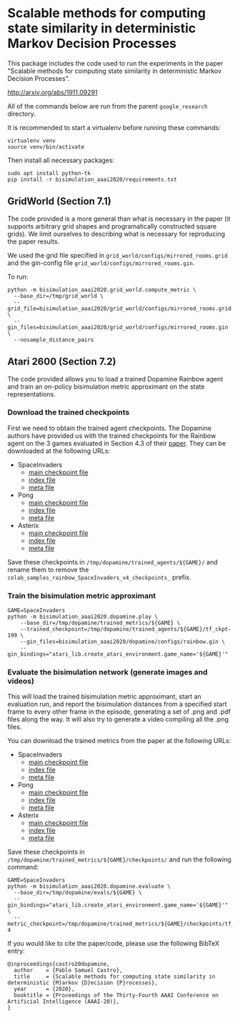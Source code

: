# Scalable methods for computing state similarity in deterministic Markov Decision Processes

This package includes the code used to run the experiments in the paper
"Scalable methods for computing state similarity in deterministic Markov Decision Processes".

http://arxiv.org/abs/1911.09291

All of the commands below are run from the parent `google_research` directory.

It is recommended to start a virtualenv before running these commands:

```
virtualenv venv
source venv/bin/activate
```

Then install all necessary packages:

```
sudo apt install python-tk
pip install -r bisimulation_aaai2020/requirements.txt
```

## GridWorld (Section 7.1)

The code provided is a more general than what is necessary in the paper (it
supports arbitrary grid shapes and programatically constructed square grids).
We limit ourselves to describing what is necessary for reproducing the paper
results.

We used the grid file specified in `grid_world/configs/mirrored_rooms.grid`
and the gin-config file `grid_world/configs/mirrored_rooms.gin`.

To run:

```
python -m bisimulation_aaai2020.grid_world.compute_metric \
  --base_dir=/tmp/grid_world \
  --grid_file=bisimulation_aaai2020/grid_world/configs/mirrored_rooms.grid \
  --gin_files=bisimulation_aaai2020/grid_world/configs/mirrored_rooms.gin \
  --nosample_distance_pairs
```

## Atari 2600 (Section 7.2)

The code provided allows you to load a trained Dopamine Rainbow agent and train
an on-policy bisimulation metric approximant on the state representations.

### Download the trained checkpoints
First we need to obtain the trained agent checkpoints. The Dopamine authors have
provided us with the trained checkpoints for the Rainbow agent on the 3 games
evaluated in Section 4.3 of their [paper](https://arxiv.org/abs/1812.06110).
They can be downloaded at the following URLs:

*  SpaceInvaders
   *  [main checkpoint file](https://storage.cloud.google.com/download-dopamine-rl/colab/samples/rainbow/SpaceInvaders_v4/checkpoints/tf_ckpt-199.data-00000-of-00001)
   *  [index file](https://storage.cloud.google.com/download-dopamine-rl/colab/samples/rainbow/SpaceInvaders_v4/checkpoints/tf_ckpt-199.index)
   *  [meta file](https://storage.cloud.google.com/download-dopamine-rl/colab/samples/rainbow/SpaceInvaders_v4/checkpoints/tf_ckpt-199.meta)
*  Pong
   *  [main checkpoint file](https://storage.cloud.google.com/download-dopamine-rl/colab/samples/rainbow/Pong_v4/checkpoints/tf_ckpt-199.data-00000-of-00001)
   *  [index file](https://storage.cloud.google.com/download-dopamine-rl/colab/samples/rainbow/Pong_v4/checkpoints/tf_ckpt-199.index)
   *  [meta file](https://storage.cloud.google.com/download-dopamine-rl/colab/samples/rainbow/Pong_v4/checkpoints/tf_ckpt-199.meta)
*  Asterix
   *  [main checkpoint file](https://storage.cloud.google.com/download-dopamine-rl/colab/samples/rainbow/Asterix_v4/checkpoints/tf_ckpt-199.data-00000-of-00001)
   *  [index file](https://storage.cloud.google.com/download-dopamine-rl/colab/samples/rainbow/Asterix_v4/checkpoints/tf_ckpt-199.index)
   *  [meta file](https://storage.cloud.google.com/download-dopamine-rl/colab/samples/rainbow/Asterix_v4/checkpoints/tf_ckpt-199.meta)

Save these checkpoints in `/tmp/dopamine/trained_agents/${GAME}/` and
rename them to remove the `colab_samples_rainbow_SpaceInvaders_v4_checkpoints_`
prefix.

### Train the bisimulation metric approximant

```
GAME=SpaceInvaders
python -m bisimulation_aaai2020.dopamine.play \
    --base_dir=/tmp/dopamine/trained_metrics/${GAME} \
    --trained_checkpoint=/tmp/dopamine/trained_agents/${GAME}/tf_ckpt-199 \
    --gin_files=bisimulation_aaai2020/dopamine/configs/rainbow.gin \
    --gin_bindings="atari_lib.create_atari_environment.game_name='${GAME}'"
```

### Evaluate the bisimulation network (generate images and videos)
This will load the trained bisimulation metric approximant, start an
evaluation run, and report the bisimulation distances from a specified
start frame to every other frame in the episode, generating a set of
.png and .pdf files along the way. It will also try to generate a video
compiling all the .png files.

You can download the trained metrics from the paper at the following URLs:

*  SpaceInvaders
   *  [main checkpoint file](https://storage.googleapis.com/download-dopamine-rl/bisimulation_aaai2020/trained_metric_checkpoints/SpaceInvaders/tf_ckpt-4.data-00000-of-00001)
   *  [index file](https://storage.googleapis.com/download-dopamine-rl/bisimulation_aaai2020/trained_metric_checkpoints/SpaceInvaders/tf_ckpt-4.index)
   *  [meta file](https://storage.googleapis.com/download-dopamine-rl/bisimulation_aaai2020/trained_metric_checkpoints/SpaceInvaders/tf_ckpt-4.meta)
*  Pong
   *  [main checkpoint file](https://storage.googleapis.com/download-dopamine-rl/bisimulation_aaai2020/trained_metric_checkpoints/Pong/tf_ckpt-4.data-00000-of-00001)
   *  [index file](https://storage.googleapis.com/download-dopamine-rl/bisimulation_aaai2020/trained_metric_checkpoints/Pong/tf_ckpt-4.index)
   *  [meta file](https://storage.googleapis.com/download-dopamine-rl/bisimulation_aaai2020/trained_metric_checkpoints/Pong/tf_ckpt-4.meta)
*  Asterix
   *  [main checkpoint file](https://storage.googleapis.com/download-dopamine-rl/bisimulation_aaai2020/trained_metric_checkpoints/Asterix/tf_ckpt-4.data-00000-of-00001)
   *  [index file](https://storage.googleapis.com/download-dopamine-rl/bisimulation_aaai2020/trained_metric_checkpoints/Asterix/tf_ckpt-4.index)
   *  [meta file](https://storage.googleapis.com/download-dopamine-rl/bisimulation_aaai2020/trained_metric_checkpoints/Asterix/tf_ckpt-4.meta)

Save these checkpoints in `/tmp/dopamine/trained_metrics/${GAME}/checkpoints/` and
run the following command:

```
GAME=SpaceInvaders
python -m bisimulation_aaai2020.dopamine.evaluate \
  --base_dir=/tmp/dopamine/evals/${GAME} \
  --gin_bindings="atari_lib.create_atari_environment.game_name='${GAME}'" \
  --metric_checkpoint=/tmp/dopamine/trained_metrics/${GAME}/checkpoints/tf_ckpt-4
```

If you would like to cite the paper/code, please use the following BibTeX entry:

```
@inproceedings{castro20dopamine,
  author    = {Pablo Samuel Castro},
  title     = {Scalable methods for computing state similarity in deterministic {M}arkov {D}ecision {P}rocesses},
  year      = {2020},
  booktitle = {Proceedings of the Thirty-Fourth AAAI Conference on Artificial Intelligence (AAAI-20)},
}
```

